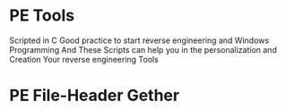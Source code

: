 # PE Tools 
Scripted in C
Good practice to start reverse engineering and Windows Programming
And These Scripts can help you in the personalization and Creation Your reverse engineering Tools

# PE File-Header Gether
